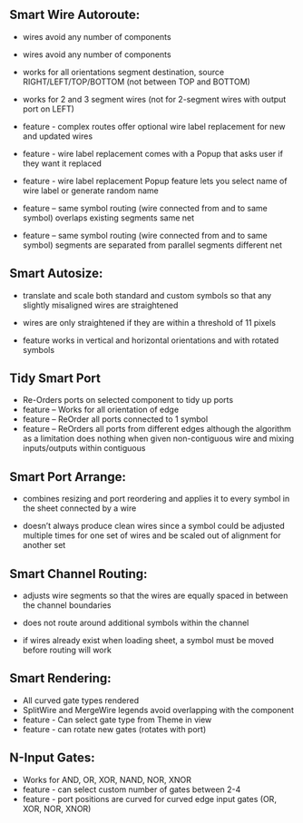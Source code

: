 ## Smart Wire Autoroute: 

 

* wires avoid any number of components 

* wires avoid any number of components 
* works for all orientations segment destination, source RIGHT/LEFT/TOP/BOTTOM (not between TOP and BOTTOM) 

* works for 2 and 3 segment wires (not for 2-segment wires with output port on LEFT) 

* feature - complex routes offer optional wire label replacement for new and updated wires 

* feature - wire label replacement comes with a Popup that asks user if they want it replaced 

* feature - wire label replacement Popup feature lets you select name of wire label or generate random name 

* feature – same symbol routing (wire connected from and to same symbol) overlaps existing segments same net 
* feature – same symbol routing (wire connected from and to same symbol) segments are separated from parallel segments different net 
 
 

 

## Smart Autosize: 

 

* translate and scale both standard and custom symbols so that any slightly misaligned wires are straightened 

* wires are only straightened if they are within a threshold of 11 pixels 

* feature works in vertical and horizontal orientations and with rotated symbols 

 

## Tidy Smart Port 

* Re-Orders ports on selected component to tidy up ports 
* feature – Works for all orientation of edge 
* feature – ReOrder all ports connected to 1 symbol 
* feature – ReOrders all ports from different edges although the algorithm as a limitation does nothing when given non-contiguous wire and mixing inputs/outputs within contiguous 
 

## Smart Port Arrange: 

 

* combines resizing and port reordering and applies it to every symbol in the sheet connected by a wire 

* doesn’t always produce clean wires since a symbol could be adjusted multiple times for one set of wires and be scaled out of alignment for another set 

 

## Smart Channel Routing: 

 

* adjusts wire segments so that the wires are equally spaced in between the channel boundaries 

* does not route around additional symbols within the channel 

* if wires already exist when loading sheet, a symbol must be moved before routing will work 

## Smart Rendering:

* All curved gate types rendered
* SplitWire and MergeWire legends avoid overlapping with the component
* feature - Can select gate type from Theme in view
* feature - can rotate new gates (rotates with port)

## N-Input Gates:

* Works for AND, OR, XOR, NAND, NOR, XNOR
* feature - can select custom number of gates between 2-4
* feature - port positions are curved for curved edge input gates (OR, XOR, NOR, XNOR)

